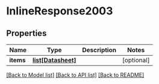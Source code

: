 # InlineResponse2003

## Properties
Name | Type | Description | Notes
------------ | ------------- | ------------- | -------------
**items** | [**list[Datasheet]**](Datasheet.md) |  | [optional] 

[[Back to Model list]](../README.md#documentation-for-models) [[Back to API list]](../README.md#documentation-for-api-endpoints) [[Back to README]](../README.md)

